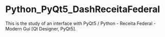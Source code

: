 # Python_PyQt5_DashReceitaFederal
This is the study of an interface with PyQt5 / Python - Receita Federal - Modern Gui [Qt Designer, PyQt5].
